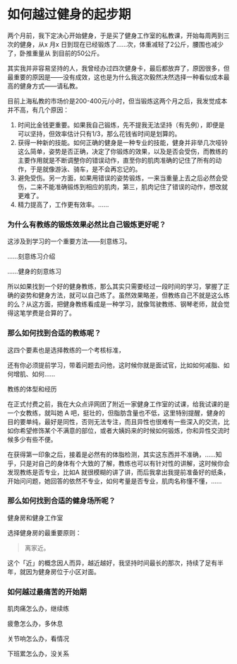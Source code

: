 # 如何越过健身的起步期

两个月前，我下定决心开始健身，于是买了健身工作室的私教课，开始每周两到三次的健身，从x 月x 日到现在已经锻炼了……次，体重减轻了2公斤，腰围也减少了，卧推重量从 到目前的50公斤。

其实我并非容易坚持的人，我曾经办过四次健身卡，最后都放弃了，原因很多，但最重要的原因是——没有成效，这也是为什么我这次毅然决然选择一种看似成本最高的健身方式——请私教。

目前上海私教的市场价是200-400元/小时，但当锻炼这两个月之后，我发觉成本并不高，有几个原因：

1. 时间比金钱更重要。如果我自己锻炼，先不提我无法坚持（有先例），即便是可以坚持，但效率估计只有1/3，那么花钱省时间是划算的。
2. 获得一种新的技能。如何正确的健身是一种专业的技能，健身并非举几次哑铃这么简单，姿势是否正确，决定了你锻炼的效果，以及是否会受伤，而教练的主要作用就是不断调整你的错误动作，直至你的肌肉准确的记住了所有的动作，于是就像游泳、骑车，是不会再忘记的。
3. 避免受伤。另一方面，如果用错误的姿势锻炼，一来当重量上去之后必然会受伤，二来不能准确锻炼到相应的肌肉，第三，肌肉记住了错误的动作，想改就更难了。
4. 精力提高了，工作更有效率。……

### 为什么有教练的锻炼效果必然比自己锻炼更好呢？

这涉及到学习的一个重要方法——刻意练习。

……刻意练习介绍

……健身的刻意练习

所以如果找到一个好的健身教练，那么其实只需要经过一段时间的学习，掌握了正确的姿势和健身方法，就可以自己练了。虽然效果略差，但教练自己不就是这么练的么？从这方面，把健身教练看成是一种学习，就像驾驶教练、钢琴老师，就会觉得这笔学费是合算的了。

### 那么如何找到合适的教练呢？

这四个要素也是选择教练的一个考核标准，

还有你必须提前学习，带着问题去问他，这时候你就是面试官，比如如何减脂、如何增肌、如何……

教练的体型和经历

在正式付费之前，我在大众点评网团了附近一家健身工作室的试课，给我试课的是一个女教练，就叫她 A 吧，挺壮的，但脂肪含量也不低，这里特别提醒，健身的目的要单纯，最好是同性，否则无法专注，而且异性也很难有一些深入的交流，比如你希望修饰某个不满意的部位，或者大姨妈来的时候如何锻炼，你和异性交流时候多少有些不便。

在获得第一印象之后，接着是必然有的体脂检测，其实这东西并不准确，……知乎，只是对自己的身体有个大致的了解，教练也可以有针对性的讲解，这时候你会发现教练是否专业，比如A 就很模糊的讲了讲，而后我拿出我提前准备好的纸条，开始问问题，她回答的依然不专业，如何考量是否专业，肌肉名称懂不懂，……



### 那么如何找到合适的健身场所呢？

健身房和健身工作室

选择健身房的最重要原则：

> 离家近。

这个「近」的概念因人而异，越近越好，我坚持时间最长的那次，持续了足有半年，就因为健身房位于小区对面。

### 如何越过最痛苦的开始期

肌肉痛怎么办，继续练

疲惫怎么办，多休息

关节响怎么办，看情况

下班累怎么办，没关系



